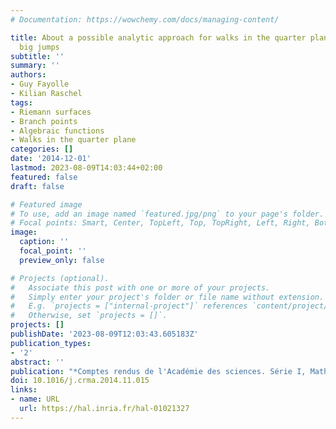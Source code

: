 ```yaml
---
# Documentation: https://wowchemy.com/docs/managing-content/

title: About a possible analytic approach for walks in the quarter plane with arbitrary
  big jumps
subtitle: ''
summary: ''
authors:
- Guy Fayolle
- Kilian Raschel
tags:
- Riemann surfaces
- Branch points
- Algebraic functions
- Walks in the quarter plane
categories: []
date: '2014-12-01'
lastmod: 2023-08-09T14:03:44+02:00
featured: false
draft: false

# Featured image
# To use, add an image named `featured.jpg/png` to your page's folder.
# Focal points: Smart, Center, TopLeft, Top, TopRight, Left, Right, BottomLeft, Bottom, BottomRight.
image:
  caption: ''
  focal_point: ''
  preview_only: false

# Projects (optional).
#   Associate this post with one or more of your projects.
#   Simply enter your project's folder or file name without extension.
#   E.g. `projects = ["internal-project"]` references `content/project/deep-learning/index.md`.
#   Otherwise, set `projects = []`.
projects: []
publishDate: '2023-08-09T12:03:43.605183Z'
publication_types:
- '2'
abstract: ''
publication: "*Comptes rendus de l'Académie des sciences. Série I, Mathématique*"
doi: 10.1016/j.crma.2014.11.015
links:
- name: URL
  url: https://hal.inria.fr/hal-01021327
---
```

